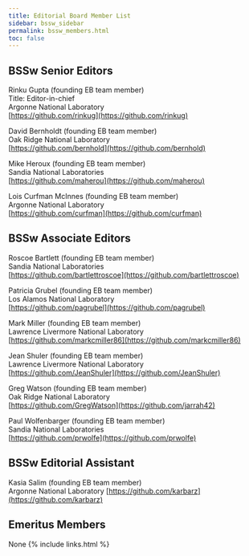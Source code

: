 ```yaml
---
title: Editorial Board Member List
sidebar: bssw_sidebar
permalink: bssw_members.html
toc: false
---
```


## BSSw Senior Editors

Rinku Gupta (founding EB team member)<br/>
Title: Editor-in-chief<br/>
Argonne National Laboratory<br/>
[https://github.com/rinkug](https://github.com/rinkug)

David Bernholdt (founding EB team member)<br/>
Oak Ridge National Laboratory<br/>
[https://github.com/bernhold](https://github.com/bernhold)

Mike Heroux (founding EB team member)<br/>
Sandia National Laboratories<br/> 
[https://github.com/maherou](https://github.com/maherou)
 
Lois Curfman McInnes (founding EB team member)<br/>
Argonne National Laboratory<br/>
[https://github.com/curfman](https://github.com/curfman)

## BSSw Associate Editors

Roscoe Bartlett (founding EB team member)<br/>
Sandia National Laboratories<br/>
[https://github.com/bartlettroscoe](https://github.com/bartlettroscoe)

Patricia Grubel (founding EB team member)<br/>
Los Alamos National Laboratory<br/>
[https://github.com/pagrubel](https://github.com/pagrubel)

Mark Miller (founding EB team member)<br/>
Lawrence Livermore National Laboratory<br/>
[https://github.com/markcmiller86](https://github.com/markcmiller86)

Jean Shuler (founding EB team member)<br/>
Lawrence Livermore National Laboratory<br/>
[https://github.com/JeanShuler](https://github.com/JeanShuler)
  
Greg Watson (founding EB team member)<br/>
Oak Ridge National Laboratory<br/>
[https://github.com/GregWatson](https://github.com/jarrah42)

Paul Wolfenbarger (founding EB team member)<br/>
Sandia National Laboratories<br/>
[https://github.com/prwolfe](https://github.com/prwolfe)

## BSSw Editorial Assistant
Kasia Salim (founding EB team member)<br/>
Argonne National Laboratory
[https://github.com/karbarz](https://github.com/karbarz)

## Emeritus Members
None
{% include links.html %}
